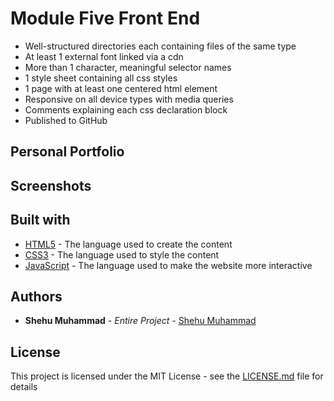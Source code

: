 # Module Five Front End
- Well-structured directories each containing files of the same type
- At least 1 external font linked via a cdn
- More than 1 character, meaningful selector names
- 1 style sheet containing all css styles
- 1 page with at least one centered html element
- Responsive on all device types with media queries
- Comments explaining each css declaration block
- Published to GitHub
## Personal Portfolio
## Screenshots
## Built with
* [HTML5](https://webplatform.github.io/docs/html/html5/) - The language used to create the content
* [CSS3](https://devdocs.io/css/) - The language used to style the content
* [JavaScript](https://devdocs.io/javascript/) - The language used to make the website more interactive
## Authors
* **Shehu Muhammad** - *Entire Project* - [Shehu Muhammad](https://github.com/Shehu-Muhammad/)
## License
This project is licensed under the MIT License - see the [LICENSE.md](LICENSE.md) file for details
